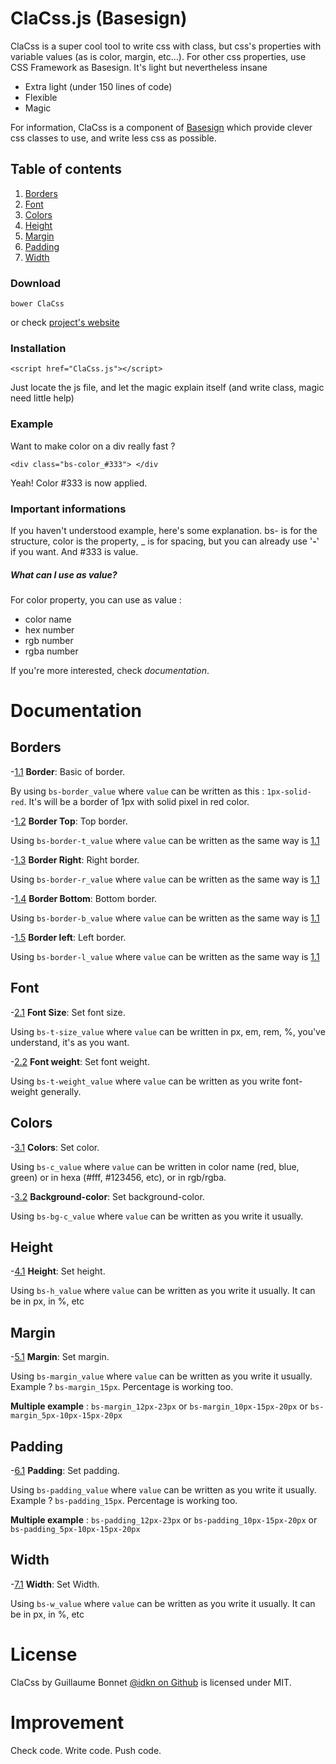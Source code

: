 # ClaCss.js (Basesign)



ClaCss is a super cool tool to write css with class, but css's properties with variable values (as is color, margin, etc...).
For other css properties, use CSS Framework as Basesign. It's light but	nevertheless insane

  - Extra light (under 150 lines of code)
  - Flexible
  - Magic

For information, ClaCss is a component of [Basesign]() which provide clever css classes to use, and write less css as possible.


## Table of contents
1. [Borders](#user-content-borders)
2. [Font](#user-content-font)
3. [Colors](#user-content-colors)
4. [Height](#user-content-height)
5. [Margin](#user-content-margin)
6. [Padding](#user-content-padding)
7. [Width](#user-content-width)

### Download
    bower ClaCss
 
 or check [project's website](https://idkn.github.io/ClaCss)

### Installation
    <script href="ClaCss.js"></script>

Just locate the js file, and let the magic explain itself (and write class, magic need little help)

### Example
Want to make color on a div really fast ? 
```
<div class="bs-color_#333"> </div
```

Yeah! Color #333 is now applied.

### Important informations
If you haven't understood example, here's some explanation. bs- is for the structure, color is the property, _ is for spacing, but you can already use  '**-**'  if you want. And #333 is value.

##### What can I use as value?
For color property, you can use as value :
* color name
* hex number
* rgb number
* rgba number

If you're more interested, check *documentation*.

# Documentation
## Borders

  <a name="#borders-border"></a><a name="1.1"></a>
-[1.1](#borders-border) **Border**: Basic of border.
  
By using ```bs-border_value``` where ```value``` can be written as this : ```1px-solid-red```. It's will be a border of 1px with solid pixel in red color. 

<a name="#border-t"></a><a name="1.2"></a>
-[1.2](#border-t) **Border Top**: Top border.

Using ```bs-border-t_value``` where ```value``` can be written as the same way is [1.1](#border)

<a name="#border-r"></a><a name="1.3"></a>
-[1.3](#border-r) **Border Right**: Right border.

Using ```bs-border-r_value``` where ```value``` can be written as the same way is [1.1](#border)

<a name="#border-b"></a><a name="1.4"></a>
-[1.4](#border-b) **Border Bottom**: Bottom border.

Using ```bs-border-b_value``` where ```value``` can be written as the same way is [1.1](#border)

<a name="#border-l"></a><a name="1.5"></a>
-[1.5](#border-l) **Border left**: Left border.

Using ```bs-border-l_value``` where ```value``` can be written as the same way is [1.1](#border)
## Font
<a name="#font-size"></a><a name="2.1"></a>
-[2.1](#font-size) **Font Size**: Set font size.

Using ```bs-t-size_value``` where ```value``` can be written in px, em, rem, %, you've understand, it's as you want.

<a name="#font-weight"></a><a name="2.2"></a>
-[2.2](#font-weight) **Font weight**: Set font weight.

Using ```bs-t-weight_value``` where ```value``` can be written as you write font-weight generally.
## Colors
<a name="#color"></a><a name="3.1"></a>
-[3.1](#color) **Colors**: Set color.

Using ```bs-c_value``` where ```value``` can be written in color name (red, blue, green) or in hexa (#fff, #123456, etc), or in rgb/rgba.

<a name="#background-color"></a><a name="3.2"></a>
-[3.2](#background-color) **Background-color**: Set background-color.

Using ```bs-bg-c_value``` where ```value``` can be written as you write it usually.
## Height
<a name="#height"></a><a name="4.1"></a>
-[4.1](#height) **Height**: Set height.

Using ```bs-h_value``` where ```value``` can be written as you write it usually. It can be in px, in %, etc
## Margin
<a name="#margin"></a><a name="5.1"></a>
-[5.1](#margin) **Margin**: Set margin.

Using ```bs-margin_value``` where ```value``` can be written as you write it usually. Example ? ```bs-margin_15px```. Percentage is working too.

**Multiple example** : ```bs-margin_12px-23px``` or ```bs-margin_10px-15px-20px``` or ```bs-margin_5px-10px-15px-20px```

## Padding
<a name="#padding"></a><a name="6.1"></a>
-[6.1](#padding) **Padding**: Set padding.

Using ```bs-padding_value``` where ```value``` can be written as you write it usually. Example ? ```bs-padding_15px```. Percentage is working too.

**Multiple example** : ```bs-padding_12px-23px``` or ```bs-padding_10px-15px-20px``` or ```bs-padding_5px-10px-15px-20px```
## Width
<a name="#width"></a><a name="7.1"></a>
-[7.1](#width) **Width**: Set Width.

Using ```bs-w_value``` where ```value``` can be written as you write it usually. It can be in px, in %, etc

# License

ClaCss by Guillaume Bonnet [@idkn on Github](https://github.com/idkn) is licensed under MIT.

# Improvement
Check code. Write code. Push code.
